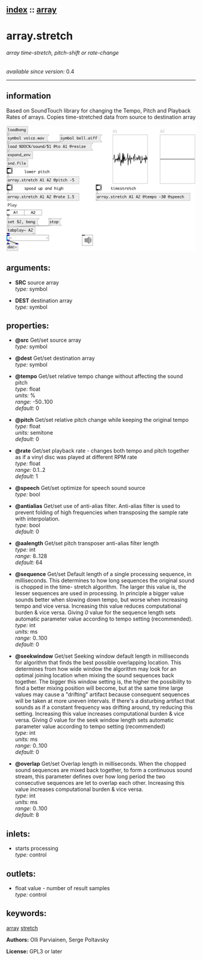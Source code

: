 [index](index.html) :: [array](category_array.html)
---

# array.stretch

###### array time-stretch, pitch-shift or rate-change

*available since version:* 0.4

---


## information
Based on SoundTouch library for changing the Tempo, Pitch and Playback Rates of arrays. Copies time-stretched data from source to destination array


[![example](../examples/img/array.stretch.jpg)](../examples/pd/array.stretch.pd)



## arguments:

* **SRC**
source array<br>
_type:_ symbol<br>

* **DEST**
destination array<br>
_type:_ symbol<br>





## properties:

* **@src** 
Get/set source array<br>
_type:_ symbol<br>

* **@dest** 
Get/set destination array<br>
_type:_ symbol<br>

* **@tempo** 
Get/set relative tempo change without affecting the sound pitch<br>
_type:_ float<br>
_units:_ %<br>
_range:_ -50..100<br>
_default:_ 0<br>

* **@pitch** 
Get/set relative pitch change while keeping the original tempo<br>
_type:_ float<br>
_units:_ semitone<br>
_default:_ 0<br>

* **@rate** 
Get/set playback rate - changes both tempo and pitch together as if a vinyl disc was
played at different RPM rate<br>
_type:_ float<br>
_range:_ 0.1..2<br>
_default:_ 1<br>

* **@speech** 
Get/set optimize for speech sound source<br>
_type:_ bool<br>

* **@antialias** 
Get/set use of anti-alias filter. Anti-alias filter is used to prevent folding of high
frequencies when transposing the sample rate with interpolation.<br>
_type:_ bool<br>
_default:_ 0<br>

* **@aalength** 
Get/set pitch transposer anti-alias filter length<br>
_type:_ int<br>
_range:_ 8..128<br>
_default:_ 64<br>

* **@sequence** 
Get/set Default length of a single processing sequence, in milliseconds. This
determines to how long sequences the original sound is chopped in the time-
stretch algorithm. The larger this value is, the lesser sequences are used in
processing. In principle a bigger value sounds better when slowing down tempo,
but worse when increasing tempo and vice versa. Increasing this value reduces
computational burden &amp; vice versa. Giving *0* value for the sequence length
sets automatic parameter value according to tempo setting (recommended).<br>
_type:_ int<br>
_units:_ ms<br>
_range:_ 0..100<br>
_default:_ 0<br>

* **@seekwindow** 
Get/set Seeking window default length in milliseconds for algorithm that finds the best
possible overlapping location. This determines from how wide window the
algorithm may look for an optimal joining location when mixing the sound
sequences back together. The bigger this window setting is, the higher the
possibility to find a better mixing position will become, but at the same time
large values may cause a &#34;drifting&#34; artifact because consequent sequences will
be taken at more uneven intervals. If there&#39;s a disturbing artifact that sounds
as if a constant frequency was drifting around, try reducing this setting.
Increasing this value increases computational burden &amp; vice versa. Giving *0*
value for the seek window length sets automatic parameter value according to
tempo setting (recommended)<br>
_type:_ int<br>
_units:_ ms<br>
_range:_ 0..100<br>
_default:_ 0<br>

* **@overlap** 
Get/set Overlap length in milliseconds. When the chopped sound sequences are mixed back
together, to form a continuous sound stream, this parameter defines over how
long period the two consecutive sequences are let to overlap each other.
Increasing this value increases computational burden &amp; vice versa.<br>
_type:_ int<br>
_units:_ ms<br>
_range:_ 0..100<br>
_default:_ 8<br>



## inlets:

* starts processing<br>
_type:_ control



## outlets:

* float value - number of result samples<br>
_type:_ control



## keywords:

[array](keywords/array.html)
[stretch](keywords/stretch.html)






**Authors:** Olli Parviainen, Serge Poltavsky




**License:** GPL3 or later






